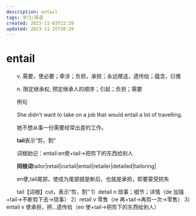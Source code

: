 ```yaml
---
description: entail
tags: 学习/英语
created: 2023-11-03T22:29
updated: 2023-11-15T20:29
---
```

# entail

　　v. 需要，使必要；牵涉；负担，承担；永远赠送，遗传给；蕴含，衍推

　　n. 限定继承权, 预定继承人的顺序；引起；负担；需要

　　例句

　　She didn't want to take on a job that would entail a lot of travelling.

　　她不想从事一份需要经常出差的工作。

　　**tail**表示“剪，割”

　　词根助记：entail:en使+tail→把剪下的东西给别人

　　**同根词**tailor\|retail\|curtail\|entail\|retailer\|detailed\|tailoring\|

　　en使,tail尾部，使成为尾部就是断后，也就是承担，即要蒙受损失

　　tail【词根】cut，表示“剪，割” 1）detail n 琐事；细节；详情（de 加强+tail→不断剪下去→琐事） 2）retail v 零售（re 再+tail→再剪一次→零售） 3）entail v 使承担，把…遗传给（en 使+tail→把剪下的东西给别人）

